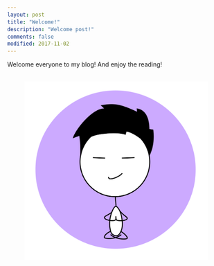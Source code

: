 ```yaml
---
layout: post
title: "Welcome!"
description: "Welcome post!"
comments: false
modified: 2017-11-02
---
```


Welcome everyone to my blog! And enjoy the reading!

<figure class="third">
	<img src="" alt="">
	<img src="/images/me/logo.png" alt="">
	<img src="" alt="">
</figure>
